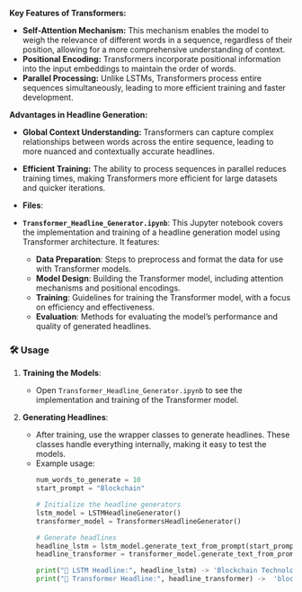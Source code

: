 **Key Features of Transformers:**
- **Self-Attention Mechanism:** This mechanism enables the model to weigh the relevance of different words in a sequence, regardless of their position, allowing for a more comprehensive understanding of context.
- **Positional Encoding:** Transformers incorporate positional information into the input embeddings to maintain the order of words.
- **Parallel Processing:** Unlike LSTMs, Transformers process entire sequences simultaneously, leading to more efficient training and faster development.

**Advantages in Headline Generation:**
- **Global Context Understanding:** Transformers can capture complex relationships between words across the entire sequence, leading to more nuanced and contextually accurate headlines.
- **Efficient Training:** The ability to process sequences in parallel reduces training times, making Transformers more efficient for large datasets and quicker iterations.

- **Files**:
- **`Transformer_Headline_Generator.ipynb`**: This Jupyter notebook covers the implementation and training of a headline generation model using Transformer architecture. It features:
  - **Data Preparation**: Steps to preprocess and format the data for use with Transformer models.
  - **Model Design**: Building the Transformer model, including attention mechanisms and positional encodings.
  - **Training**: Guidelines for training the Transformer model, with a focus on efficiency and effectiveness.
  - **Evaluation**: Methods for evaluating the model’s performance and quality of generated headlines.

### 🛠 Usage

1. **Training the Models**:
   - Open `Transformer_Headline_Generator.ipynb` to see the implementation and training of the Transformer model.

2. **Generating Headlines**:
   - After training, use the wrapper classes to generate headlines. These classes handle everything internally, making it easy to test the models.
   - Example usage:
     ```python
     num_words_to_generate = 10
     start_prompt = "Blockchain"
     
     # Initialize the headline generators
     lstm_model = LSTMHeadlineGenerator()
     transformer_model = TransformersHeadlineGenerator()

     # Generate headlines
     headline_lstm = lstm_model.generate_text_from_prompt(start_prompt, num_words_to_generate)
     headline_transformer = transformer_model.generate_text_from_prompt(start_prompt, num_words_to_generate)

     print("📰 LSTM Headline:", headline_lstm) -> 'Blockchain Technology And Its Impact On The Financial Industry And Opportunities'
     print("📰 Transformer Headline:", headline_transformer) ->  'blockchain technology in the manufacturing : opportunities and conservation'
     ```
